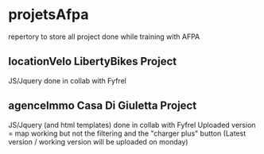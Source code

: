 # projetsAfpa
repertory to store all project done while training with AFPA

## locationVelo LibertyBikes Project
JS/Jquery done in collab with Fyfrel


## agenceImmo Casa Di Giuletta Project
JS/Jquery (and html templates) done in collab with Fyfrel
Uploaded version = map working but not the filtering and the "charger plus" button
(Latest version / working version will be uploaded on monday)
